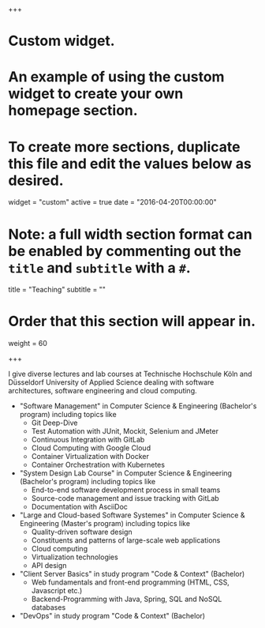 +++
# Custom widget.
# An example of using the custom widget to create your own homepage section.
# To create more sections, duplicate this file and edit the values below as desired.
widget = "custom"
active = true
date = "2016-04-20T00:00:00"

# Note: a full width section format can be enabled by commenting out the `title` and `subtitle` with a `#`.
title = "Teaching"
subtitle = ""

# Order that this section will appear in.
weight = 60

+++

I give diverse lectures and lab courses at Technische Hochschule Köln and Düsseldorf University of Applied Science dealing with software architectures, software engineering and cloud computing.

- "Software Management" in Computer Science & Engineering (Bachelor's program) including topics like
    - Git Deep-Dive
    - Test Automation with JUnit, Mockit, Selenium and JMeter
    - Continuous Integration with GitLab
    - Cloud Computing with Google Cloud
    - Container Virtualization with Docker
    - Container Orchestration with Kubernetes
- "System Design Lab Course" in Computer Science & Engineering (Bachelor's program) including topics like
    - End-to-end software development process in small teams
    - Source-code management and issue tracking with GitLab
    - Documentation with AsciiDoc
- "Large and Cloud-based Software Systemes" in Computer Science & Engineering (Master's program) including topics like
    - Quality-driven software design
    - Constituents and patterns of large-scale web applications
    - Cloud computing
    - Virtualization technologies
    - API design
- "Client Server Basics" in study program "Code & Context" (Bachelor)
    - Web fundamentals and front-end programming (HTML, CSS, Javascript etc.)
    - Backend-Programming with Java, Spring, SQL and NoSQL databases
- "DevOps" in study program "Code & Context" (Bachelor)



